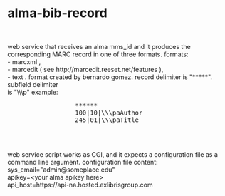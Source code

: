 # alma-bib-record
 <br>
 <p width="600px">
 web service that receives an alma mms_id and it produces the corresponding MARC record in one of three formats.
 formats:<br>
     - marcxml ,<br>
     - marcedit ( see http://marcedit.reeset.net/features ),<br>
     - text . format created by bernardo gomez. record delimiter is &quot;*****&quot;. subfield delimiter <br>
              is &quot;\\\p&quot;
              example: <br>
              <pre>
                  ******
                  100|10|\\\paAuthor
                  245|01|\\\paTitle
               </pre>
 <br>
 </p>
 <p width="600px">
 web service script works as CGI, and it expects a configuration file as a command line argument.
 configuration file content: <br>
 sys_email=&quot;admin@someplace.edu&quot; <br>
apikey=&lt;your alma apikey here&gt; <br>
api_host=https://api-na.hosted.exlibrisgroup.com <br>
 </p>
   
